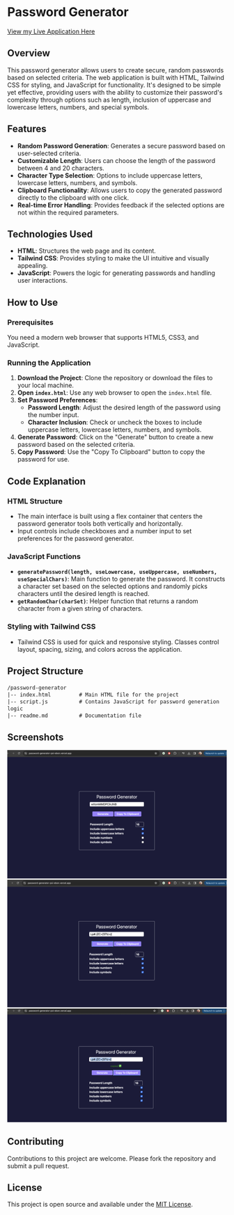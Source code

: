 # Password Generator

[View my Live Application Here](https://password-generator-psi-ebon.vercel.app/)

## Overview

This password generator allows users to create secure, random passwords based on selected criteria. The web application is built with HTML, Tailwind CSS for styling, and JavaScript for functionality. It's designed to be simple yet effective, providing users with the ability to customize their password's complexity through options such as length, inclusion of uppercase and lowercase letters, numbers, and special symbols.

## Features

- **Random Password Generation**: Generates a secure password based on user-selected criteria.
- **Customizable Length**: Users can choose the length of the password between 4 and 20 characters.
- **Character Type Selection**: Options to include uppercase letters, lowercase letters, numbers, and symbols.
- **Clipboard Functionality**: Allows users to copy the generated password directly to the clipboard with one click.
- **Real-time Error Handling**: Provides feedback if the selected options are not within the required parameters.

## Technologies Used

- **HTML**: Structures the web page and its content.
- **Tailwind CSS**: Provides styling to make the UI intuitive and visually appealing.
- **JavaScript**: Powers the logic for generating passwords and handling user interactions.

## How to Use

### Prerequisites

You need a modern web browser that supports HTML5, CSS3, and JavaScript.

### Running the Application

1. **Download the Project**: Clone the repository or download the files to your local machine.
2. **Open `index.html`**: Use any web browser to open the `index.html` file.
3. **Set Password Preferences**:
   - **Password Length**: Adjust the desired length of the password using the number input.
   - **Character Inclusion**: Check or uncheck the boxes to include uppercase letters, lowercase letters, numbers, and symbols.
4. **Generate Password**: Click on the "Generate" button to create a new password based on the selected criteria.
5. **Copy Password**: Use the "Copy To Clipboard" button to copy the password for use.

## Code Explanation

### HTML Structure

- The main interface is built using a flex container that centers the password generator tools both vertically and horizontally.
- Input controls include checkboxes and a number input to set preferences for the password generator.

### JavaScript Functions

- **`generatePassword(length, useLowercase, useUppercase, useNumbers, useSpecialChars)`**: Main function to generate the password. It constructs a character set based on the selected options and randomly picks characters until the desired length is reached.
- **`getRandomChar(charSet)`**: Helper function that returns a random character from a given string of characters.

### Styling with Tailwind CSS

- Tailwind CSS is used for quick and responsive styling. Classes control layout, spacing, sizing, and colors across the application.

## Project Structure

```
/password-generator
|-- index.html         # Main HTML file for the project
|-- script.js          # Contains JavaScript for password generation logic
|-- readme.md          # Documentation file
```

## Screenshots

![Screenshot 1](SS1.png)
![Screenshot 2](SS2.png)
![Screenshot 3](SS3.png)

## Contributing

Contributions to this project are welcome. Please fork the repository and submit a pull request.

## License

This project is open source and available under the [MIT License](LICENSE).
